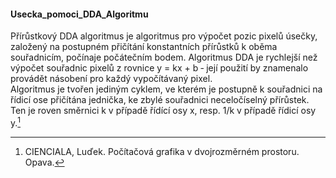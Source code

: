#### Usecka_pomoci_DDA_Algoritmu
Přírůstkový DDA algoritmus je algoritmus pro výpočet pozic pixelů  úsečky, založený na postupném
přičítání konstantních přírůstků k oběma souřadnicím, počínaje počátečním bodem. Algoritmus DDA je rychlejší než výpočet souřadnic pixelů z rovnice y = kx + b    ‐  její použití by znamenalo provádět násobení pro každý vypočítávaný pixel. <Br/>
Algoritmus je tvořen jediným cyklem, ve kterém je postupně k souřadnici na  řídicí ose přičítána jednička, ke zbylé souřadnici neceločíselný přírůstek. Ten je roven směrnici k v případě řídící osy x, resp. 1/k v případě řídicí osy y.[^1]

[^1]:CIENCIALA, Luďek. Počítačová grafika v dvojrozměrném prostoru. Opava.
